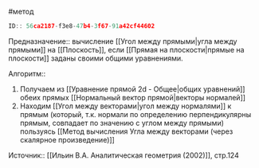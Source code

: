 #метод

```javascript
ID:: 56ca2187-f3e8-47b4-3f67-91a42cf44602
```

Предназначение:: вычисление [[Угол между прямыми|угла между прямыми]] на [[Плоскость]], если [[Прямая на плоскости|прямые на плоскости]] заданы своими общими уравнениями.

Алгоритм:: 
1. Получаем из  [[Уравнение прямой 2d - Общее|общих уравнений]] обеих прямых [[Нормальный вектор прямой|векторы нормалей]]
2. Находим [[Угол между векторами|угол между нормалями]] к прямым (который, т.к. нормали по определению перпендикулярны прямым, совпадает по значению с углом между прямыми) пользуясь [[Метод вычисления Угла между векторами (через скалярное произведение)]]

Источник:: [[Ильин В.А. Аналитическая геометрия (2002)]], стр.124